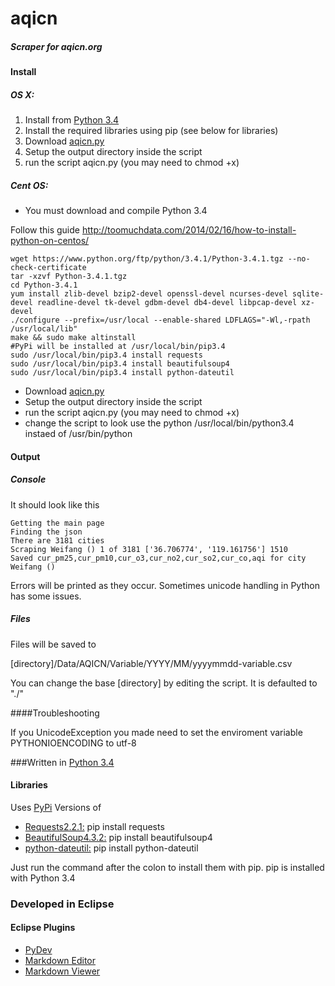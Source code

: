 aqicn
=====
##### Scraper for aqicn.org

#### Install

##### OS X:

1. Install from [Python 3.4](https://www.python.org/downloads/release/python-341/)
2. Install the required libraries using pip (see below for libraries)
3. Download [aqicn.py](https://github.com/bryanroscoe/aqicn/blob/master/aqicn.py)
3. Setup the output directory inside the script
4. run the script aqicn.py (you may need to chmod +x)

##### Cent OS:
* You must download and compile Python 3.4

Follow this guide
http://toomuchdata.com/2014/02/16/how-to-install-python-on-centos/
```
wget https://www.python.org/ftp/python/3.4.1/Python-3.4.1.tgz --no-check-certificate
tar -xzvf Python-3.4.1.tgz
cd Python-3.4.1
yum install zlib-devel bzip2-devel openssl-devel ncurses-devel sqlite-devel readline-devel tk-devel gdbm-devel db4-devel libpcap-devel xz-devel
./configure --prefix=/usr/local --enable-shared LDFLAGS="-Wl,-rpath /usr/local/lib"
make && sudo make altinstall
#PyPi will be installed at /usr/local/bin/pip3.4
sudo /usr/local/bin/pip3.4 install requests
sudo /usr/local/bin/pip3.4 install beautifulsoup4
sudo /usr/local/bin/pip3.4 install python-dateutil
```
* Download [aqicn.py](https://github.com/bryanroscoe/aqicn/blob/master/aqicn.py)
* Setup the output directory inside the script
* run the script aqicn.py (you may need to chmod +x)
* change the script to look use the python /usr/local/bin/python3.4 instaed of /usr/bin/python

#### Output

##### Console
It should look like this
```
Getting the main page
Finding the json
There are 3181 cities
Scraping Weifang () 1 of 3181 ['36.706774', '119.161756'] 1510
Saved cur_pm25,cur_pm10,cur_o3,cur_no2,cur_so2,cur_co,aqi for city Weifang ()
```

Errors will be printed as they occur. Sometimes unicode handling in Python has some issues.
##### Files
Files will be saved to

[directory]/Data/AQICN/Variable/YYYY/MM/yyyymmdd-variable.csv

You can change the base [directory] by editing the script. It is defaulted to "./"

####Troubleshooting

If you UnicodeException you made need to set the enviroment variable PYTHONIOENCODING to utf-8

###Written in [Python 3.4](https://www.python.org/downloads/release/python-341/)

#### Libraries
Uses [PyPi](https://pypi.python.org/pypi) Versions of

* [Requests2.2.1:](http://docs.python-requests.org/en/latest/)
pip install requests
* [BeautifulSoup4.3.2:](http://www.crummy.com/software/BeautifulSoup/)
pip install beautifulsoup4
* [python-dateutil:](http://labix.org/python-dateutil)
pip install python-dateutil

Just run the command after the colon to install them with pip. pip is installed with Python 3.4

### Developed in Eclipse
#### Eclipse Plugins

* [PyDev](http://pydev.org/)
* [Markdown Editor](http://www.winterwell.com/software/markdown-editor.php)
* [Markdown Viewer](https://github.com/satyagraha/gfm_viewer)
